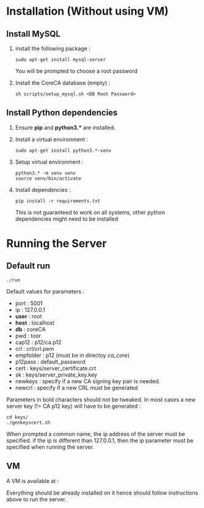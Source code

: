 # Installation (Without using VM)

## Install MySQL

1. install the following package :	

   ```console
   sudo apt-get install mysql-server
   ```

   You will be prompted to choose a root password

2. Install the CoreCA database (empty) :

   ```console
   sh scripts/setup_mysql.sh <DB Root Password>
   ```

   

## Install Python dependencies

1. Ensure __pip__ and __python3.*__ are installed.

2. Install a virtual environment : 

   ```console
   sudo apt-get install python3.*-venv 
   ```

3. Setup virtual environment :

   ```console
   python3.* -m venv venv 
   source venv/bin/activate
   ```

4. Install dependencies :

   ```console
   pip install -r requirements.txt
   ```

   This is not guaranteed to work on all systems, other python dependencies might need to be installed

# Running the Server

## Default run

```console
./run
```

Default values for parameters :

- port : 5001
- ip : 127.0.0.1
- __user__ : root
- __host__ : localhost
- __db__ : coreCA
- pwd : toor
- cap12 : p12/ca.p12
- crl : crl/crl.pem
- empfolder : p12 (must be in directoy _ca_core_)
- p12pass : default_password
- cert : keys/server_certificate.crt
- sk : keys/server_private_key.key
- newkeys : specify if a new CA signing key pair is needed.
- newcrl : specify if a new CRL must be generated

Parameters in bold characters should not be tweaked. In most cases a new server key (!= CA p12 key) will have to be generated :

```console
cd keys/
./genkeyscert.sh
```

When prompted a common name, the ip address of the server must be specified. if the ip is different than 127.0.0.1, then the ip parameter must be specified when running the server.

## VM

A VM is available at : <vm is not uploaded yet>

Everything should be already installed on it hence should follow instructions above to run the server. 

